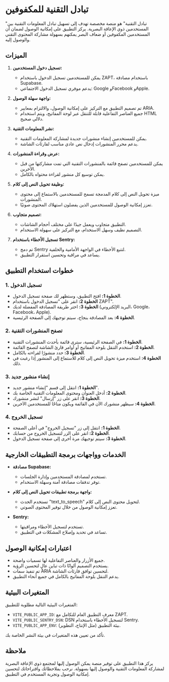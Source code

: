 # تبادل التقنية للمكفوفين

"تبادل التقنية" هو منصة مخصصة تهدف إلى تسهيل تبادل المعلومات التقنية بين المستخدمين ذوي الإعاقة البصرية. يركز التطبيق على إمكانية الوصول لضمان أن المستخدمين المكفوفين أو ضعاف البصر يمكنهم بسهولة مشاركة المحتوى التقني والوصول إليه.

## الميزات

1. **تسجيل دخول المستخدمين:**
   - يمكن للمستخدمين تسجيل الدخول باستخدام ZAPT، باستخدام مصادقة Supabase.
   - يدعم موفري تسجيل الدخول الاجتماعي: Google وFacebook وApple.

2. **واجهة سهلة الوصول:**
   - تم تصميم التطبيق مع التركيز على إمكانية الوصول، والالتزام بمعايير ARIA.
   - جميع العناصر التفاعلية قابلة للتنقل عبر لوحة المفاتيح، ويتم استخدام HTML دلالي صحيح.

3. **نشر المعلومات التقنية:**
   - يمكن للمستخدمين إنشاء منشورات جديدة لمشاركة المعلومات التقنية.
   - يدعم محرر المنشورات إدخال نص عادي مناسب لقارئات الشاشة.

4. **عرض وقراءة المنشورات:**
   - يمكن للمستخدمين تصفح قائمة بالمنشورات التقنية التي تمت مشاركتها من قبل الآخرين.
   - يمكن توسيع كل منشور لقراءة محتواه بالكامل.

5. **وظيفة تحويل النص إلى كلام:**
   - ميزة تحويل النص إلى كلام المدمجة تسمح للمستخدمين بالاستماع إلى محتوى المنشورات.
   - تعزز إمكانية الوصول للمستخدمين الذين يفضلون استهلاك المحتوى صوتيًا.

6. **تصميم متجاوب:**
   - التطبيق متجاوب ويعمل جيدًا على مختلف أحجام الشاشات.
   - التصميم نظيف وسهل الاستخدام، مع التركيز على سهولة الاستخدام.

7. **تسجيل الأخطاء باستخدام Sentry:**
   - تم دمج Sentry لتتبع الأخطاء في الواجهة الأمامية والخلفية.
   - يساعد في مراقبة وتحسين استقرار التطبيق.

## خطوات استخدام التطبيق

### 1. تسجيل الدخول

- **الخطوة 1:** افتح التطبيق، وستظهر لك صفحة تسجيل الدخول.
- **الخطوة 2:** انقر على "تسجيل الدخول باستخدام ZAPT".
- **الخطوة 3:** اختر طريقة المصادقة المفضلة لديك (البريد الإلكتروني، Google، Facebook، Apple).
- **الخطوة 4:** بعد المصادقة بنجاح، سيتم توجيهك إلى الصفحة الرئيسية.

### 2. تصفح المنشورات التقنية

- **الخطوة 1:** في الصفحة الرئيسية، سترى قائمة بأحدث المنشورات التقنية.
- **الخطوة 2:** استخدم التنقل بلوحة المفاتيح أو أوامر قارئ الشاشة لتصفح القائمة.
- **الخطوة 3:** حدد منشورًا لقراءته بالكامل.
- **الخطوة 4:** استخدم ميزة تحويل النص إلى كلام للاستماع إلى المنشور إذا رغبت في ذلك.

### 3. إنشاء منشور جديد

- **الخطوة 1:** انتقل إلى قسم "إنشاء منشور جديد".
- **الخطوة 2:** أدخل العنوان ومحتوى المعلومات التقنية الخاصة بك.
- **الخطوة 3:** انقر على زر "إرسال" لنشر منشورك.
- **الخطوة 4:** سيظهر منشورك الآن في القائمة ويكون متاحًا للمستخدمين الآخرين.

### 4. تسجيل الخروج

- **الخطوة 1:** انتقل إلى زر "تسجيل الخروج" في أعلى الصفحة.
- **الخطوة 2:** انقر على الزر لتسجيل الخروج من حسابك.
- **الخطوة 3:** سيتم توجيهك مرة أخرى إلى صفحة تسجيل الدخول.

## الخدمات وواجهات برمجة التطبيقات الخارجية

- **مصادقة Supabase:**
  - تستخدم لمصادقة المستخدمين وإدارة الجلسات.
  - توفر تدفقات مصادقة آمنة وسهلة الاستخدام.

- **واجهة برمجة تطبيقات تحويل النص إلى كلام:**
  - تستخدم الحدث "text_to_speech" لتحويل محتوى النص إلى كلام.
  - تعزز إمكانية الوصول من خلال توفير المحتوى الصوتي.

- **Sentry:**
  - تستخدم لتسجيل الأخطاء ومراقبتها.
  - تساعد في تحديد وإصلاح المشكلات في التطبيق.

## اعتبارات إمكانية الوصول

- جميع الأزرار والعناصر التفاعلية لها تسميات واضحة.
- يستخدم التصميم ألوانًا ذات تباين عالٍ لتحسين الرؤية.
- تم تنفيذ سمات ARIA لتحسين توافق قارئات الشاشة.
- يدعم التنقل بلوحة المفاتيح بالكامل في جميع أنحاء التطبيق.

## المتغيرات البيئية

المتغيرات البيئية التالية مطلوبة للتطبيق:

- `VITE_PUBLIC_APP_ID`: معرف التطبيق العام للتكامل مع ZAPT.
- `VITE_PUBLIC_SENTRY_DSN`: DSN لتسجيل الأخطاء باستخدام Sentry.
- `VITE_PUBLIC_APP_ENV`: بيئة التطبيق (مثل الإنتاج، التطوير).

تأكد من تعيين هذه المتغيرات في بيئة النشر الخاصة بك.

## ملاحظة

يركز هذا التطبيق على توفير منصة يمكن الوصول إليها لمجتمع ذوي الإعاقة البصرية لمشاركة المعلومات التقنية والوصول إليها بسهولة. نرحب بملاحظاتك واقتراحاتك لتحسين إمكانية الوصول وتجربة المستخدم في التطبيق.
